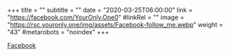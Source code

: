 +++
title = ""
subtitle = ""
date = "2020-03-25T06:00:00"
link = "https://facebook.com/YourOnly.One0"
#linkRel = ""
image = "https://rsc.youronly.one/img/assets/Facebook-follow_me.webp"
weight = "43"
#metarobots = "noindex"
+++

<a href="https://facebook.com/YourOnly.One0" rel="me noopener external nofollow" referrerpolicy="strict-origin-when-cross-origin">Facebook</a>
